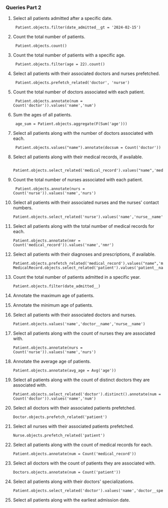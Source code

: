 ### Queries Part 2

1. Select all patients admitted after a specific date.

        Patient.objects.filter(date_admitted__gt = '2024-02-15')
2. Count the total number of patients.

        Patient.objects.count()
3. Count the total number of patients with a specific age.
        
        Patient.objects.filter(age = 22).count()
4. Select all patients with their associated doctors and nurses prefetched.
        
        Patient.objects.prefetch_related('doctor', 'nurse')
5. Count the total number of doctors associated with each patient.
        
        Patient.objects.annotate(num = Count('doctor')).values('name','num')
6. Sum the ages of all patients.
        
        age_sum = Patient.objects.aggregate(F(Sum('age')))
7. Select all patients along with the number of doctors associated with each.
        
        Patient.objects.values("name").annotate(docsum = Count('doctor'))
8. Select all patients along with their medical records, if available.
        
        Patient.objects.select_related('medical_record').values("name",'medical_record')
9. Count the total number of nurses associated with each patient.
        
        Patient.objects.annotate(nurs = Count('nurse')).values('name','nurs')
10. Select all patients with their associated nurses and the nurses' contact numbers.
        
        Patient.objects.select_related('nurse').values('name','nurse__name','nurse__contact_number')
11. Select all patients along with the total number of medical records for each.
        
        Patient.objects.annotate(nmr = Count('medical_record')).values('name','nmr')
12. Select all patients with their diagnoses and prescriptions, if available.

        Patient.objects.prefetch_related('medical_record').values("name",'medical_record__diagnoses','medical_record__prescription')
        MedicalRecord.objects.select_related('patient').values('patient__name',"diagnoses","prescription")
13. Count the total number of patients admitted in a specific year.
        
        Patient.objects.filter(date_admitted__)
15. Annotate the maximum age of patients.


16. Annotate the minimum age of patients.


17. Select all patients with their associated doctors and nurses.
        
        Patient.objects.values('name','doctor__name','nurse__name')
18. Select all patients along with the count of nurses they are associated with.

        Patient.objects.annotate(nurs = Count('nurse')).values('name','nurs')
19. Annotate the average age of patients.

        Patient.objects.annotate(avg_age = Avg('age'))
20. Select all patients along with the count of distinct doctors they are associated with.

        Patient.objects.select_related('doctor').distinct().annotate(num = Count('doctor')).values('name','num')
21. Select all doctors with their associated patients prefetched.

        Doctor.objects.prefetch_related('patient')
22. Select all nurses with their associated patients prefetched.

        Nurse.objects.prefetch_related('patient')
23. Select all patients along with the count of medical records for each.

        Patient.objects.annotate(num = Count('medical_record'))
24. Select all doctors with the count of patients they are associated with.

        Doctors.objects.annotate(num = Count('patient'))
25. Select all patients along with their doctors' specializations.

        Patient.objects.select_related('doctor').values('name','doctor__specialization')
26. Select all patients along with the earliest admission date.
        


